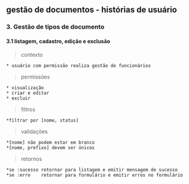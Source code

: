 ## gestão de documentos - histórias de usuário

### 3. Gestão de tipos de documento
#### 3.1 listagem, cadastro, edição e exclusão
> contexto

    * usuário com permissão realiza gestão de funcionários

> permissões

    * visualização
    * criar e editar
    * excluir

> filtros

    *filtrar por [nome, status]

> validações

    *[nome] não podem estar em branco
    *[nome, prefixo] devem ser únicos

> retornos

    *se :sucesso retornar para listagem e emitir mensagem de sucesso
    *se :erro    retornar para formulário e emitir erros no formulário
